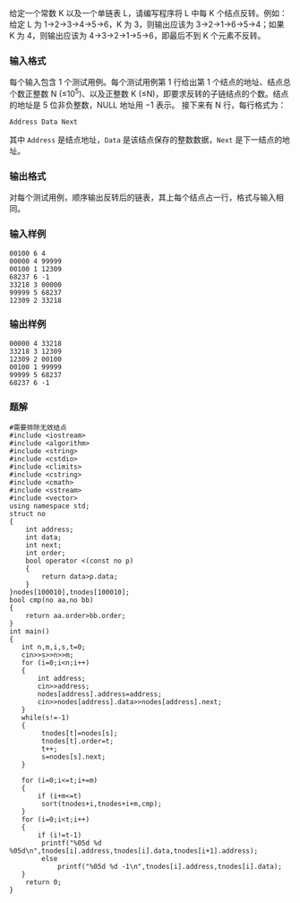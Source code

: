 给定一个常数 K 以及一个单链表 L，请编写程序将 L 中每 K 个结点反转。例如：给定 L 为 1→2→3→4→5→6，K 为 3，则输出应该为 3→2→1→6→5→4；如果 K 为 4，则输出应该为 4→3→2→1→5→6，即最后不到 K 个元素不反转。
### 输入格式
每个输入包含 1 个测试用例。每个测试用例第 1 行给出第 1 个结点的地址、结点总个数正整数 N (≤10<sup>5</sup>)、以及正整数 K (≤N)，即要求反转的子链结点的个数。结点的地址是 5 位非负整数，NULL 地址用 −1 表示。
接下来有 N 行，每行格式为：
```
Address Data Next
```
其中 `Address` 是结点地址，`Data` 是该结点保存的整数数据，`Next` 是下一结点的地址。
### 输出格式
对每个测试用例，顺序输出反转后的链表，其上每个结点占一行，格式与输入相同。
### 输入样例
```
00100 6 4
00000 4 99999
00100 1 12309
68237 6 -1
33218 3 00000
99999 5 68237
12309 2 33218
```
### 输出样例
```
00000 4 33218
33218 3 12309
12309 2 00100
00100 1 99999
99999 5 68237
68237 6 -1
```

### 题解
```
#需要排除无效结点
#include <iostream>
#include <algorithm>
#include <string>
#include <cstdio>
#include <climits>
#include <cstring>
#include <cmath>
#include <sstream>
#include <vector>
using namespace std;
struct no
{
    int address;
    int data;
    int next;
    int order;
    bool operator <(const no p)
    {
        return data>p.data;
    }
}nodes[100010],tnodes[100010];
bool cmp(no aa,no bb)
{
    return aa.order>bb.order;
}
int main()
{
   int n,m,i,s,t=0;
   cin>>s>>n>>m;
   for (i=0;i<n;i++)
   {
       int address;
       cin>>address;
       nodes[address].address=address;
       cin>>nodes[address].data>>nodes[address].next;
   }
   while(s!=-1)
   {
        tnodes[t]=nodes[s];
        tnodes[t].order=t;
        t++;
        s=nodes[s].next;
   }

   for (i=0;i<=t;i+=m)
   {
       if (i+m<=t)
        sort(tnodes+i,tnodes+i+m,cmp);
   }
   for (i=0;i<t;i++)
   {
       if (i!=t-1)
        printf("%05d %d %05d\n",tnodes[i].address,tnodes[i].data,tnodes[i+1].address);
        else
            printf("%05d %d -1\n",tnodes[i].address,tnodes[i].data);
   }
    return 0;
}
```
